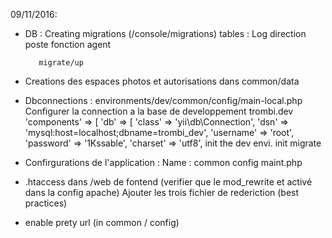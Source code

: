 09/11/2016:



* DB : Creating migrations (/console/migrations)
	   tables :
	   	 Log
	   	 direction
	   	 poste
	   	 fonction
	   	 agent 

	   	 migrate/up



* Creations des espaces photos et autorisations dans common/data

* Dbconnections :	environments/dev/common/config/main-local.php
	Configurer la connection a la base de developpement trombi.dev
			    'components' => [
		        'db' => [
		            'class' => 'yii\db\Connection',
		            'dsn' => 'mysql:host=localhost;dbname=trombi_dev',
		            'username' => 'root',
		            'password' => '1Kssable',
		            'charset' => 'utf8',
 	init the dev envi.
 	init migrate


* Confirgurations de l'application :
	Name : common config  maint.php


* .htaccess dans /web de fontend (verifier que le mod_rewrite et activé dans la config apache)
		Ajouter les trois fichier de rederiction (best practices)

* enable prety url (in common / config)
